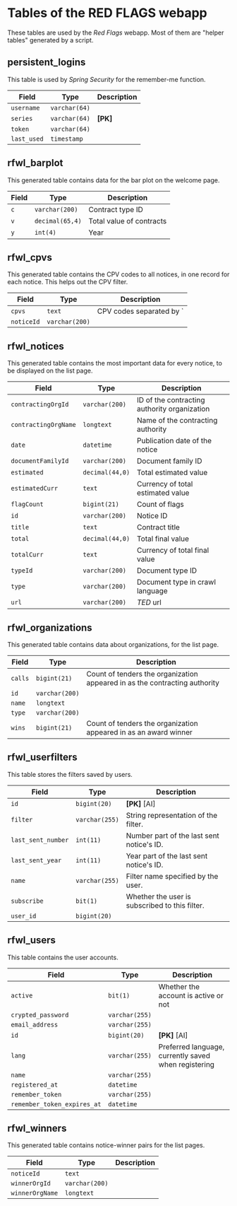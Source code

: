 # Tables of the RED FLAGS webapp



These tables are used by the *Red Flags* webapp. Most of them are "helper tables" generated by a script.



## persistent_logins

This table is used by *Spring Security* for the remember-me function.

Field       | Type          | Description
------------|---------------|------------
`username`  | `varchar(64)` |
`series`    | `varchar(64)` | **[PK]**
`token`     | `varchar(64)` |
`last_used` | `timestamp`   |



## rfwl_barplot

This generated table contains data for the bar plot on the welcome page.

Field | Type            | Description
------|-----------------|------------
`c`   | `varchar(200)`  | Contract type ID
`v`   | `decimal(65,4)` | Total value of contracts
`y`   | `int(4)`        | Year



## rfwl_cpvs

This generated table contains the CPV codes to all notices, in one record for each notice. This helps out the CPV filter.

Field      | Type           | Description
-----------|----------------|------------
`cpvs`     | `text`         | CPV codes separated by `|`
`noticeId` | `varchar(200)` |



## rfwl_notices

This generated table contains the most important data for every notice, to be displayed on the list page.

Field                | Type            | Description
---------------------|-----------------|------------
`contractingOrgId`   | `varchar(200)`  | ID of the contracting authority organization
`contractingOrgName` | `longtext`      | Name of the contracting authority
`date`               | `datetime`      | Publication date of the notice
`documentFamilyId`   | `varchar(200)`  | Document family ID
`estimated`          | `decimal(44,0)` | Total estimated value
`estimatedCurr`      | `text`          | Currency of total estimated value
`flagCount`          | `bigint(21)`    | Count of flags
`id`                 | `varchar(200)`  | Notice ID
`title`              | `text`          | Contract title
`total`              | `decimal(44,0)` | Total final value
`totalCurr`          | `text`          | Currency of total final value
`typeId`             | `varchar(200)`  | Document type ID
`type`               | `varchar(200)`  | Document type in crawl language
`url`                | `varchar(200)`  | *TED* url



## rfwl_organizations

This generated table contains data about organizations, for the list page.

Field   | Type           | Description
--------|----------------|------------
`calls` | `bigint(21)`   | Count of tenders the organization appeared in as the contracting authority
`id`    | `varchar(200)` |
`name`  | `longtext`     |
`type`  | `varchar(200)` |
`wins`  | `bigint(21)`   | Count of tenders the organization appeared in as an award winner



## rfwl_userfilters

This table stores the filters saved by users.

Field              | Type           | Description
-------------------|----------------|------------
`id`               | `bigint(20)`   | **[PK]** [AI]
`filter`           | `varchar(255)` | String representation of the filter.
`last_sent_number` | `int(11)`      | Number part of the last sent notice's ID.
`last_sent_year`   | `int(11)`      | Year part of the last sent notice's ID.
`name`             | `varchar(255)` | Filter name specified by the user.
`subscribe`        | `bit(1)`       | Whether the user is subscribed to this filter.
`user_id`          | `bigint(20)`   |



## rfwl_users

This table contains the user accounts.

Field                       | Type           | Description
----------------------------|----------------|------------
`active`                    | `bit(1)`       | Whether the account is active or not
`crypted_password`          | `varchar(255)` |
`email_address`             | `varchar(255)` |
`id`                        | `bigint(20)`   | **[PK]** [AI]
`lang`                      | `varchar(255)` | Preferred language, currently saved when registering
`name`                      | `varchar(255)` |
`registered_at`             | `datetime`     |
`remember_token`            | `varchar(255)` |
`remember_token_expires_at` | `datetime `    |



## rfwl_winners

This generated table contains notice-winner pairs for the list pages.

Field           | Type           | Description
----------------|----------------|------------
`noticeId`      | `text`         |
`winnerOrgId`   | `varchar(200)` |
`winnerOrgName` | `longtext`     |